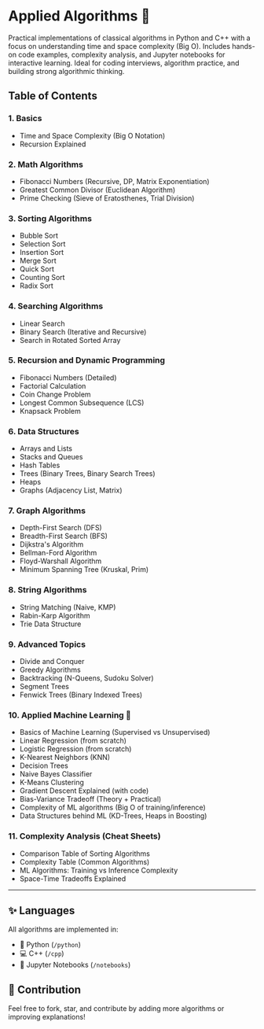# Applied Algorithms 🚀
Practical implementations of classical algorithms in Python and C++ with a focus on understanding time and space complexity (Big O). Includes hands-on code examples, complexity analysis, and Jupyter notebooks for interactive learning. Ideal for coding interviews, algorithm practice, and building strong algorithmic thinking.

## Table of Contents

### 1. Basics
- Time and Space Complexity (Big O Notation)
- Recursion Explained

### 2. Math Algorithms
- Fibonacci Numbers (Recursive, DP, Matrix Exponentiation)
- Greatest Common Divisor (Euclidean Algorithm)
- Prime Checking (Sieve of Eratosthenes, Trial Division)

### 3. Sorting Algorithms
- Bubble Sort
- Selection Sort
- Insertion Sort
- Merge Sort
- Quick Sort
- Counting Sort
- Radix Sort

### 4. Searching Algorithms
- Linear Search
- Binary Search (Iterative and Recursive)
- Search in Rotated Sorted Array

### 5. Recursion and Dynamic Programming
- Fibonacci Numbers (Detailed)
- Factorial Calculation
- Coin Change Problem
- Longest Common Subsequence (LCS)
- Knapsack Problem

### 6. Data Structures
- Arrays and Lists
- Stacks and Queues
- Hash Tables
- Trees (Binary Trees, Binary Search Trees)
- Heaps
- Graphs (Adjacency List, Matrix)

### 7. Graph Algorithms
- Depth-First Search (DFS)
- Breadth-First Search (BFS)
- Dijkstra's Algorithm
- Bellman-Ford Algorithm
- Floyd-Warshall Algorithm
- Minimum Spanning Tree (Kruskal, Prim)

### 8. String Algorithms
- String Matching (Naive, KMP)
- Rabin-Karp Algorithm
- Trie Data Structure

### 9. Advanced Topics
- Divide and Conquer
- Greedy Algorithms
- Backtracking (N-Queens, Sudoku Solver)
- Segment Trees
- Fenwick Trees (Binary Indexed Trees)

### 10. Applied Machine Learning 🧠
- Basics of Machine Learning (Supervised vs Unsupervised)
- Linear Regression (from scratch)
- Logistic Regression (from scratch)
- K-Nearest Neighbors (KNN) 
- Decision Trees
- Naive Bayes Classifier
- K-Means Clustering
- Gradient Descent Explained (with code)
- Bias-Variance Tradeoff (Theory + Practical)
- Complexity of ML algorithms (Big O of training/inference)
- Data Structures behind ML (KD-Trees, Heaps in Boosting)

### 11. Complexity Analysis (Cheat Sheets)
- Comparison Table of Sorting Algorithms
- Complexity Table (Common Algorithms)
- ML Algorithms: Training vs Inference Complexity
- Space-Time Tradeoffs Explained

---

## ✨ Languages
All algorithms are implemented in:
- 🐍 Python (`/python`)
- 💻 C++ (`/cpp`)
- 📓 Jupyter Notebooks (`/notebooks`)

## 🚀 Contribution
Feel free to fork, star, and contribute by adding more algorithms or improving explanations!

